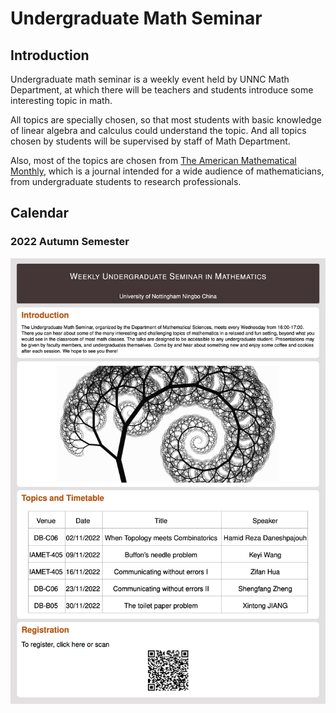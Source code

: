 # Undergraduate Math Seminar

## Introduction

Undergraduate math seminar is a weekly event held by UNNC Math Department, at which there will be teachers and students introduce some interesting topic in math.

All topics are specially chosen, so that most students with basic knowledge of linear algebra and calculus could understand the topic. And all topics chosen by students will be supervised by staff of Math Department.

Also, most of the topics are chosen from [The American Mathematical Monthly](https://en.wikipedia.org/wiki/The_American_Mathematical_Monthly), which is a journal intended for a wide audience of mathematicians, from undergraduate students to research professionals.

## Calendar

### 2022 Autumn Semester

![WeeklyMathematicsSeminar.png](https://raw.githubusercontent.com/Alex222222222222/ImgBed/main/2022/10/29-16-21-05-WeeklyMathematicsSeminar.png)


